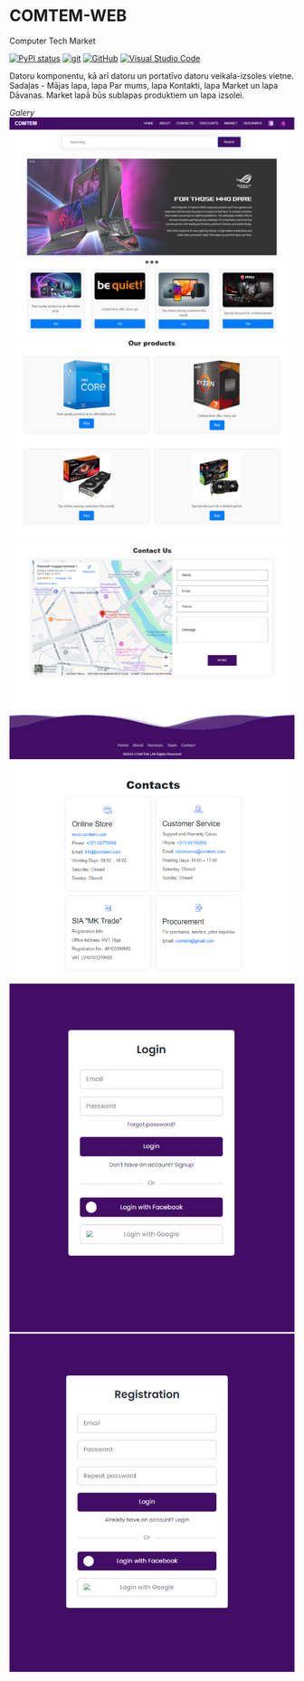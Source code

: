 # COMTEM-WEB
Computer Tech Market 

[![PyPI status](https://img.shields.io/pypi/status/ansicolortags.svg)](https://pypi.python.org/pypi/ansicolortags/)
[![git](https://badgen.net/badge/icon/git?icon=git&label)](https://git-scm.com)
[![GitHub](https://img.shields.io/badge/--181717?logo=github&logoColor=ffffff)](https://github.com/)
[![Visual Studio Code](https://img.shields.io/badge/--007ACC?logo=visual%20studio%20code&logoColor=ffffff)](https://code.visualstudio.com/)


Datoru komponentu, kā arī datoru un portatīvo datoru veikala-izsoles vietne.
Sadaļas - Mājas lapa, lapa Par mums, lapa Kontakti, lapa Market un lapa Dāvanas. 
Market lapā būs sublapas produktiem un lapa izsolei.


*Galery*
![alt text](image.png)
![alt text](image-1.png)
![alt text](image-2.png)
![alt text](image-3.png)
![alt text](image-4.png)
![alt text](image-5.png)
